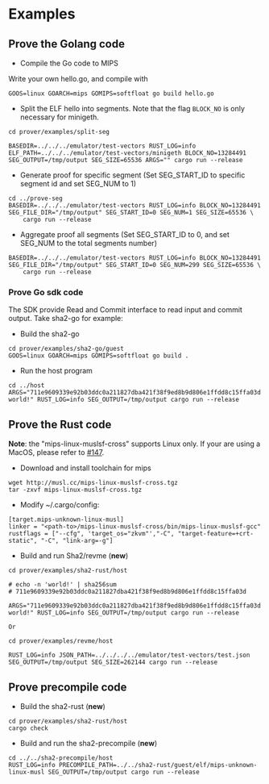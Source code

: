 # Examples

## Prove the Golang code 

* Compile the Go code to MIPS

Write your own hello.go, and compile with

```
GOOS=linux GOARCH=mips GOMIPS=softfloat go build hello.go
```

* Split the ELF hello into segments. Note that the flag `BLOCK_NO` is only necessary for minigeth.

```
cd prover/examples/split-seg

BASEDIR=../../../emulator/test-vectors RUST_LOG=info ELF_PATH=../../../emulator/test-vectors/minigeth BLOCK_NO=13284491 SEG_OUTPUT=/tmp/output SEG_SIZE=65536 ARGS="" cargo run --release
```

* Generate proof for specific segment (Set SEG_START_ID to specific segment id and set SEG_NUM to 1)

```
cd ../prove-seg
BASEDIR=../../../emulator/test-vectors RUST_LOG=info BLOCK_NO=13284491 SEG_FILE_DIR="/tmp/output" SEG_START_ID=0 SEG_NUM=1 SEG_SIZE=65536 \
    cargo run --release
```

* Aggregate proof all segments (Set SEG_START_ID to 0, and set SEG_NUM to the total segments number)

```
BASEDIR=../../../emulator/test-vectors RUST_LOG=info BLOCK_NO=13284491 SEG_FILE_DIR="/tmp/output" SEG_START_ID=0 SEG_NUM=299 SEG_SIZE=65536 \
    cargo run --release
```

### Prove Go sdk code
The SDK provide Read and Commit interface to read input and commit output.
Take sha2-go for example:

* Build the sha2-go

```
cd prover/examples/sha2-go/guest
GOOS=linux GOARCH=mips GOMIPS=softfloat go build .
```
* Run the host program 

```
cd ../host
ARGS="711e9609339e92b03ddc0a211827dba421f38f9ed8b9d806e1ffdd8c15ffa03d world!" RUST_LOG=info SEG_OUTPUT=/tmp/output cargo run --release
```

## Prove the Rust code 

**Note**: the "mips-linux-muslsf-cross" supports Linux only. If your are using a MacOS, please refer to [#147](https://github.com/zkMIPS/zkm/issues/147). 

* Download and install toolchain for mips

```
wget http://musl.cc/mips-linux-muslsf-cross.tgz
tar -zxvf mips-linux-muslsf-cross.tgz
```

* Modify ~/.cargo/config:

```
[target.mips-unknown-linux-musl]
linker = "<path-to>/mips-linux-muslsf-cross/bin/mips-linux-muslsf-gcc"
rustflags = ["--cfg", 'target_os="zkvm"',"-C", "target-feature=+crt-static", "-C", "link-arg=-g"]
```

* Build and run Sha2/revme (**new**)

```
cd prover/examples/sha2-rust/host

# echo -n 'world!' | sha256sum
# 711e9609339e92b03ddc0a211827dba421f38f9ed8b9d806e1ffdd8c15ffa03d

ARGS="711e9609339e92b03ddc0a211827dba421f38f9ed8b9d806e1ffdd8c15ffa03d world!" RUST_LOG=info SEG_OUTPUT=/tmp/output cargo run --release

Or

cd prover/examples/revme/host

RUST_LOG=info JSON_PATH=../../../../emulator/test-vectors/test.json SEG_OUTPUT=/tmp/output SEG_SIZE=262144 cargo run --release

```

## Prove precompile code
* Build the sha2-rust (**new**)
```
cd prover/examples/sha2-rust/host
cargo check
```

* Build and run the sha2-precompile (**new**)
```
cd ../../sha2-precompile/host
RUST_LOG=info PRECOMPILE_PATH=../../sha2-rust/guest/elf/mips-unknown-linux-musl SEG_OUTPUT=/tmp/output cargo run --release
```
